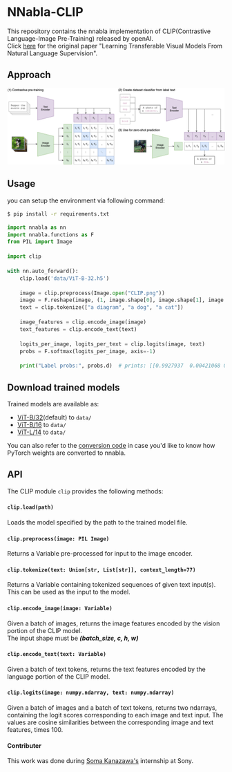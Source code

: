 # NNabla-CLIP

This repository contains the nnabla implementation of CLIP(Contrastive Language-Image Pre-Training) released by openAI.  
Click [here](https://arxiv.org/abs/2103.00020) for the original paper "Learning Transferable Visual Models From Natural Language Supervision".

## Approach

![CLIP](CLIP.png)

## Usage

you can setup the environment via following command:
```bash
$ pip install -r requirements.txt
```

```python
import nnabla as nn
import nnabla.functions as F
from PIL import Image

import clip

with nn.auto_forward():
    clip.load('data/ViT-B-32.h5')

    image = clip.preprocess(Image.open("CLIP.png"))
    image = F.reshape(image, (1, image.shape[0], image.shape[1], image.shape[2]))
    text = clip.tokenize(["a diagram", "a dog", "a cat"])

    image_features = clip.encode_image(image)
    text_features = clip.encode_text(text)
            
    logits_per_image, logits_per_text = clip.logits(image, text)
    probs = F.softmax(logits_per_image, axis=-1)

    print("Label probs:", probs.d)  # prints: [[0.9927937  0.00421068 0.00299572]]
```

## Download trained models

Trained models are available as:
- [ViT-B/32](https://drive.google.com/file/d/1I_A4esqGGDSuSu1-VrjTvPjxV52WB62A/view?usp=sharing)(default) to `data/`
- [ViT-B/16](https://drive.google.com/file/d/1M_9wXEXjuRwSe3Zcdn9gFrMmtkRyg3Qm/view?usp=sharing) to `data/`
- [ViT-L/14](https://drive.google.com/file/d/1n9R0uXvS9fLVMUjEtkMYwdd4PmcZ7gFq/view?usp=sharing) to `data/`  

You can also refer to the [conversion code](notebook-examples/convert_weights.ipynb) in case you'd like to know how PyTorch weights are converted to nnabla.

## API

The CLIP module `clip` provides the following methods:

#### `clip.load(path)`

 Loads the model specified by the path to the trained model file.

 #### `clip.preprocess(image: PIL Image)`
 Returns a Variable pre-processed for input to the image encoder.

#### `clip.tokenize(text: Union[str, List[str]], context_length=77)`

Returns a Variable containing tokenized sequences of given text input(s). This can be used as the input to the model.

#### `clip.encode_image(image: Variable)`

Given a batch of images, returns the image features encoded by the vision portion of the CLIP model.  
The input shape must be ***(batch_size, c, h, w)***

#### `clip.encode_text(text: Variable)`

Given a batch of text tokens, returns the text features encoded by the language portion of the CLIP model.

#### `clip.logits(image: numpy.ndarray, text: numpy.ndarray)`

Given a batch of images and a batch of text tokens, returns two ndarrays, containing the logit scores corresponding to each image and text input. The values are cosine similarities between the corresponding image and text features, times 100.

#### Contributer
This work was done during [Soma Kanazawa's](https://github.com/soma-knzw) internship at Sony.
